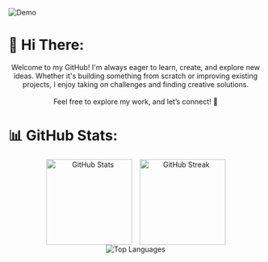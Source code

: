 ![Demo](https://raw.githubusercontent.com/SeaHuyty/SeaHuyty/main/dp2kuk914o9y_gif%20(1731%C3%97560).gif)
# 💫 Hi There:
<div align="center">
Welcome to my GitHub! I'm always eager to learn, create, and explore new ideas. Whether it's building something from scratch or improving existing projects, I enjoy taking on challenges and finding creative solutions.<br><br>Feel free to explore my work, and let’s connect! 🚀
</div>

# 📊 GitHub Stats:
<div align="center">
  <div style="display: flex; justify-content: center; align-items: center; gap: 15px;">
    <img src="https://github-readme-stats.vercel.app/api?username=SeaHuyty&show_icons=true&theme=default" alt="GitHub Stats" style="height: 170px; width: auto;" />
    <img src="https://nirzak-streak-stats.vercel.app/?user=SeaHuyty&theme=default" alt="GitHub Streak" style="height: 170px; width: auto;" />
  </div>
  <img src="https://github-readme-stats.vercel.app/api/top-langs/?username=SeaHuyty&layout=compact&theme=default" alt="Top Languages" />
</div>

<!-- Proudly created with GPRM ( https://gprm.itsvg.in ) -->
